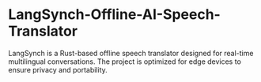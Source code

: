 # LangSynch-Offline-AI-Speech-Translator
LangSynch is a Rust-based offline speech translator designed for real-time multilingual conversations. The project is optimized for edge devices to ensure privacy and portability.
